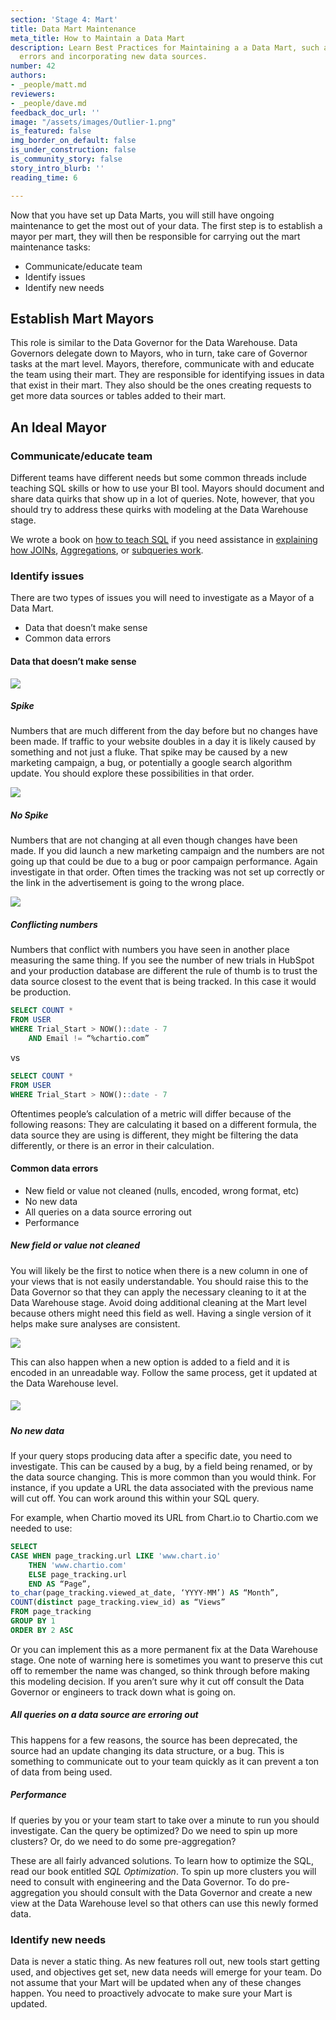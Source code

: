 ```yaml
---
section: 'Stage 4: Mart'
title: Data Mart Maintenance
meta_title: How to Maintain a Data Mart
description: Learn Best Practices for Maintaining a a Data Mart, such as handling
  errors and incorporating new data sources.
number: 42
authors:
- _people/matt.md
reviewers:
- _people/dave.md
feedback_doc_url: ''
image: "/assets/images/Outlier-1.png"
is_featured: false
img_border_on_default: false
is_under_construction: false
is_community_story: false
story_intro_blurb: ''
reading_time: 6

---
```

Now that you have set up Data Marts, you will still have ongoing maintenance to get the most out of your data. The first step is to establish a mayor per mart, they will then be responsible for carrying out the mart maintenance tasks:

* Communicate/educate team
* Identify issues
* Identify new needs

## Establish Mart Mayors

This role is similar to the Data Governor for the Data Warehouse. Data Governors delegate down to Mayors, who in turn, take care of Governor tasks at the mart level. Mayors, therefore, communicate with and educate the team using their mart. They are responsible for identifying issues in data that exist in their mart. They also should be the ones creating requests to get more data sources or tables added to their mart.

## An Ideal Mayor

### Communicate/educate team

Different teams have different needs but some common threads include teaching SQL skills or how to use your BI tool. Mayors should document and share data quirks that show up in a lot of queries. Note, however, that you should try to address these quirks with modeling at the Data Warehouse stage. 

We wrote a book on [how to teach SQL](https://dataschool.com/how-to-teach-people-sql/) if you need assistance in [explaining how JOINs](https://dataschool.com/how-to-teach-people-sql/sql-join-types-explained-visually/), [Aggregations](https://dataschool.com/how-to-teach-people-sql/how-sql-aggregations-work/), or [subqueries work](https://dataschool.com/how-to-teach-people-sql/how-sql-subqueries-work/).

### Identify issues

There are two types of issues you will need to investigate as a Mayor of a Data Mart.

* Data that doesn’t make sense
* Common data errors

#### Data that doesn’t make sense

![](https://lh4.googleusercontent.com/PlPywHU0zg0ISjz12Cwm8mnXJADec5fIQpfpiCS2rwv7_RCExwQLOEa2zqiHX9Fo5G0uDqDIdjI_PCY1bh10-frNbJoD6joFKQYD3-258Oh-WV6VJJxDyKFHReLUDkGDxHZVsbfv)

##### Spike

Numbers that are much different from the day before but no changes have been made. If traffic to your website doubles in a day it is likely caused by something and not just a fluke. That spike may be caused by a new marketing campaign, a bug, or potentially a google search algorithm update. You should explore these possibilities in that order.

![](https://lh5.googleusercontent.com/j3axTEBypcKPX90sxrC5qgPAQDRGt8CrC7_hGUt-LMg_oNFX_xLaGyFEnwSLpdakogpk8xdwaiJn1dJhqSt3P7LlkMQbFHy4G69wZMSQ9E_Cwqs2Bx3XBmxtE_d0YF0ilozwj7Hp)

##### No Spike

Numbers that are not changing at all even though changes have been made. If you did launch a new marketing campaign and the numbers are not going up that could be due to a bug or poor campaign performance. Again investigate in that order. Often times the tracking was not set up correctly or the link in the advertisement is going to the wrong place.

![](https://lh3.googleusercontent.com/XZq7qe8TuoJeVmBJi41DwnOxPeiQe5ObaGenKjwZgklu_hL8yF3MHzRlM31V6ykO6nwObr5oXESz1x7ZOjGCWxlnK2M9hIaUF-TLiXPBrM9gu_I97g3cxknVBfX8AyO9ZDq5R6-j)

##### Conflicting numbers

Numbers that conflict with numbers you have seen in another place measuring the same thing. If you see the number of new trials in HubSpot and your production database are different the rule of thumb is to trust the data source closest to the event that is being tracked. In this case it would be production.

```sql
SELECT COUNT *
FROM USER
WHERE Trial_Start > NOW()::date - 7 
	AND Email != “%chartio.com”
```

vs

```sql
SELECT COUNT *
FROM USER
WHERE Trial_Start > NOW()::date - 7
```

Oftentimes people’s calculation of a metric will differ because of the following reasons: They are calculating it based on a different formula, the data source they are using is different, they might be filtering the data differently, or there is an error in their calculation.

#### Common data errors

* New field or value not cleaned (nulls, encoded, wrong format, etc)
* No new data
* All queries on a data source erroring out
* Performance

##### New field or value not cleaned

You will likely be the first to notice when there is a new column in one of your views that is not easily understandable. You should raise this to the Data Governor so that they can apply the necessary cleaning to it at the Data Warehouse stage. Avoid doing additional cleaning at the Mart level because others might need this field as well. Having a single version of it helps make sure analyses are consistent.

![](https://lh5.googleusercontent.com/D-JQKw3Pb2dEzn3HtnPx9BXDR_rvfoK1JODmpoS8L1mHSi0Ti5l3zz6yaTHBPS58jSkV_rfiwyAcT5eCCjvbykaJcyIMtxeb6Ufmh5XBZyoT5xtOSEomqjY1Z9wKC5LM38oBI1Sk)

This can also happen when a new option is added to a field and it is encoded in an unreadable way. Follow the same process, get it updated at the Data Warehouse level.

##### ![](https://lh4.googleusercontent.com/qHW3iMjZIQuwaGQ7sOY0FDNGHyNRpSbtpWfS1Cg6JupxCnpnNRimYIgk_B3yxy61rovUd0t4VHZntkE_N3d6QOQT4Uvc7QKWtdtBQdJIPnVK3Dxii43rw14b_vjz3asz8K61rvZG)

##### No new data

If your query stops producing data after a specific date, you need to investigate. This can be caused by a bug, by a field being renamed, or by the data source changing. This is more common than you would think. For instance, if you update a URL the data associated with the previous name will cut off. You can work around this within your SQL query.

For example, when Chartio moved its URL from Chart.io to Chartio.com we needed to use:

```sql
SELECT
CASE WHEN page_tracking.url LIKE 'www.chart.io' 
	THEN 'www.chartio.com'
    ELSE page_tracking.url 
    END AS “Page”,
to_char(page_tracking.viewed_at_date, ‘YYYY-MM’) AS “Month”,
COUNT(distinct page_tracking.view_id) as “Views”
FROM page_tracking
GROUP BY 1
ORDER BY 2 ASC
```

Or you can implement this as a more permanent fix at the Data Warehouse stage. One note of warning here is sometimes you want to preserve this cut off to remember the name was changed, so think through before making this modeling decision. If you aren’t sure why it cut off consult the Data Governor or engineers to track down what is going on.

##### All queries on a data source are erroring out

This happens for a few reasons, the source has been deprecated, the source had an update changing its data structure, or a bug. This is something to communicate out to your team quickly as it can prevent a ton of data from being used.

##### Performance

If queries by you or your team start to take over a minute to run you should investigate. Can the query be optimized? Do we need to spin up more clusters? Or, do we need to do some pre-aggregation? 

These are all fairly advanced solutions. To learn how to optimize the SQL, read our book entitled _SQL Optimization_. To spin up more clusters you will need to consult with engineering and the Data Governor. To do pre-aggregation you should consult with the Data Governor and create a new view at the Data Warehouse level so that others can use this newly formed data.

### Identify new needs

Data is never a static thing. As new features roll out, new tools start getting used, and objectives get set, new data needs will emerge for your team. Do not assume that your Mart will be updated when any of these changes happen. You need to proactively advocate to make sure your Mart is updated.